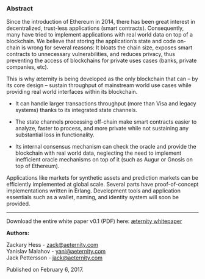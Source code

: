 ### Abstract
 Since the introduction of Ethereum in 2014, there has been great interest in decentralized, trust-less  applications
(smart contracts). Consequently, many have tried to implement applications with real world data on top of a blockchain. We believe that storing the application’s state and code on-chain is wrong for several reasons: It bloats the chain size, exposes smart contracts to unnecessary vulnerabilities, and reduces privacy, thus preventing the access of blockchains for private uses cases (banks, private companies, etc).

This is why æternity is being developed as the only blockchain that can – by its core design – sustain throughput of mainstream world use cases while providing real world interfaces within its blockchain. 


* It can handle larger transactions throughput (more than Visa and legacy systems) thanks to its integrated state channels.

* The state channels processing off-chain make smart contracts easier to analyze, faster to process, and more private while not sustaining any substantial loss in functionality.

* Its internal consensus mechanism can check the oracle and provide the blockchain with real world data, neglecting the need to implement inefficient oracle mechanisms on top of it (such as Augur or Gnosis on top of Ethereum). 

Applications like markets for synthetic assets and prediction markets can be efficiently implemented at global scale. Several parts have proof-of-concept implementations written in Erlang. Development tools and application essentials such as a wallet, naming, and identity system will soon be provided.  

***


Download the entire white paper v0.1 (PDF) here:
[æternity whitepaper](https://github.com/aeternity/wiki/blob/master/whitepapers/%C3%A6ternity-blockchain-whitepaper.pdf)

**Authors:**
  
Zackary Hess - zack@aeternity.com  
Yanislav Malahov - yani@aeternity.com  
Jack Pettersson - jack@aeternity.com

Published on February 6, 2017.